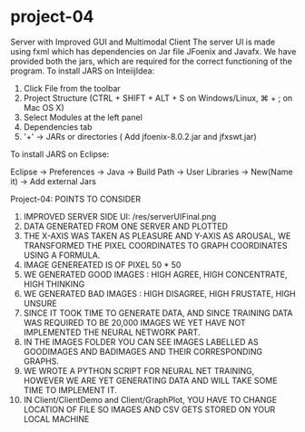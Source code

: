 # project-04
Server with Improved GUI and Multimodal Client
The server UI is made using fxml which has dependencies on Jar file JFoenix and Javafx. We have provided both the jars, which are required for the correct functioning of the program. 
To install JARS on InteiijIdea:

1. Click File from the toolbar
2. Project Structure (CTRL + SHIFT + ALT + S on Windows/Linux, ⌘ + ; on Mac OS X)
3. Select Modules at the left panel
4. Dependencies tab
5. '+' → JARs or directories ( Add jfoenix-8.0.2.jar and jfxswt.jar)

To install JARS on Eclipse:

Eclipse -> Preferences -> Java -> Build Path -> User Libraries -> New(Name it) -> Add external Jars


Project-04: POINTS TO CONSIDER
1. IMPROVED SERVER SIDE UI: /res/serverUIFinal.png
2. DATA GENERATED FROM ONE SERVER AND PLOTTED
3. THE X-AXIS WAS TAKEN AS PLEASURE AND Y-AXIS AS AROUSAL, WE TRANSFORMED THE PIXEL COORDINATES TO GRAPH COORDINATES
USING A FORMULA.
4. IMAGE GENEREATED IS OF PIXEL 50 * 50
5. WE GENERATED GOOD IMAGES : HIGH AGREE, HIGH CONCENTRATE, HIGH THINKING
6. WE GENERATED BAD IMAGES : HIGH DISAGREE, HIGH FRUSTATE, HIGH UNSURE
7. SINCE IT TOOK TIME TO GENERATE DATA, AND SINCE TRAINING DATA WAS REQUIRED TO BE 20,000 IMAGES
WE YET HAVE NOT IMPLEMENTED THE NEURAL NETWORK PART.
9. IN THE IMAGES FOLDER YOU CAN SEE IMAGES LABELLED AS GOODIMAGES AND BADIMAGES AND THEIR CORRESPONDING GRAPHS.
8. WE WROTE A PYTHON SCRIPT FOR NEURAL NET TRAINING, HOWEVER WE ARE YET GENERATING DATA AND WILL TAKE SOME TIME TO IMPLEMENT IT.
9. IN Client/ClientDemo and Client/GraphPlot, YOU HAVE TO CHANGE LOCATION OF FILE SO IMAGES AND CSV GETS STORED ON YOUR LOCAL MACHINE